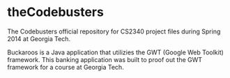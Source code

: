 theCodebusters
==============

The Codebusters official repository for CS2340 project files during Spring 2014 at Georgia Tech.

Buckaroos is a Java application that utilizies the GWT (Google Web Toolkit) framework. This banking application was built to proof out the GWT framework for a course at Georgia Tech. 
